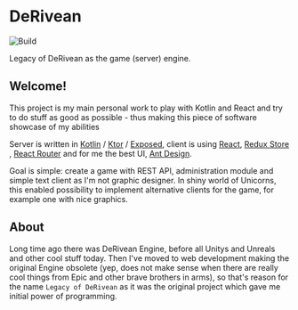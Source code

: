# DeRivean

![Build](https://github.com/marek-hanzal/DeRivean/workflows/Build/badge.svg)

Legacy of DeRivean as the game (server) engine.

## Welcome!

This project is my main personal work to play with Kotlin and React and try to do stuff as good as possible - thus making this piece of software showcase of my abilities

Server is written in [Kotlin](https://kotlinlang.org/) / [Ktor](https://ktor.io/) / [Exposed](https://github.com/JetBrains/Exposed), client is using [React](https://reactjs.org/), [Redux Store](https://redux.js.org/api/store)
, [React Router](https://reactrouter.com/) and for me the best UI,
[Ant Design](https://ant.design/).

Goal is simple: create a game with REST API, administration module and simple text client as I'm not graphic designer. In shiny world of Unicorns, this enabled possibility to implement alternative clients for the game, for example one with
nice graphics.

## About

Long time ago there was DeRivean Engine, before all Unitys and Unreals and other cool stuff today. Then I've moved to web development making the original Engine obsolete (yep, does not make sense when there are really cool things from Epic
and other brave brothers in arms), so that's reason for the name
`Legacy of DeRivean` as it was the original project which gave me initial power of programming.
